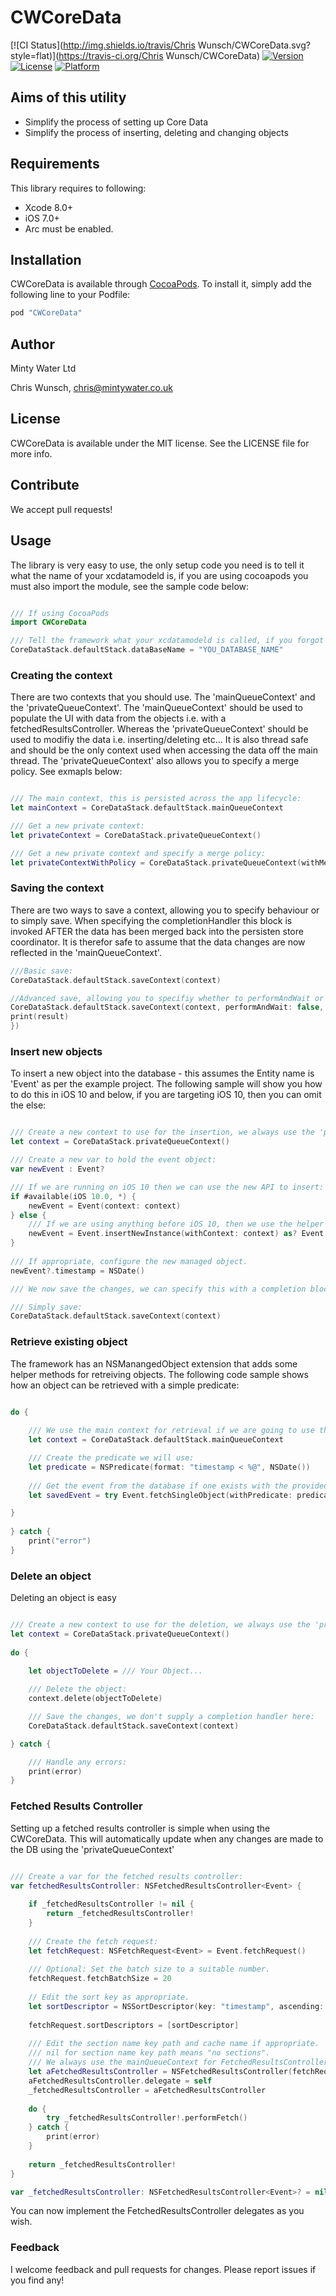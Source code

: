 # CWCoreData

[![CI Status](http://img.shields.io/travis/Chris Wunsch/CWCoreData.svg?style=flat)](https://travis-ci.org/Chris Wunsch/CWCoreData)
[![Version](https://img.shields.io/cocoapods/v/CWCoreData.svg?style=flat)](http://cocoapods.org/pods/CWCoreData)
[![License](https://img.shields.io/cocoapods/l/CWCoreData.svg?style=flat)](http://cocoapods.org/pods/CWCoreData)
[![Platform](https://img.shields.io/cocoapods/p/CWCoreData.svg?style=flat)](http://cocoapods.org/pods/CWCoreData)


## Aims of this utility

<ul>
<li>Simplify the process of setting up Core Data</li>
<li>Simplify the process of inserting, deleting and changing objects</li>
</ul>

## Requirements

This library requires to following:

<ul>
<li>Xcode 8.0+</li>
<li>iOS 7.0+</li>
<li>Arc must be enabled.</li>
</ul>

## Installation

CWCoreData is available through [CocoaPods](http://cocoapods.org). To install
it, simply add the following line to your Podfile:


```ruby
pod "CWCoreData"
```

## Author

Minty Water Ltd

Chris Wunsch, chris@mintywater.co.uk

## License

CWCoreData is available under the MIT license. See the LICENSE file for more info.

## Contribute

We accept pull requests!

## Usage

The library is very easy to use, the only setup code you need is to tell it what the name of your xcdatamodeld is, if you are using cocoapods you must also import the module, see the sample code below:

```swift

/// If using CocoaPods
import CWCoreData

/// Tell the framework what your xcdatamodeld is called, if you forgot this the framework will raise an exception:
CoreDataStack.defaultStack.dataBaseName = "YOU_DATABASE_NAME"

```

### Creating the context

There are two contexts that you should use. The 'mainQueueContext' and the 'privateQueueContext'. The 'mainQueueContext' should be used to populate the UI with data from the objects i.e. with a fetchedResultsController. Whereas the 'privateQueueContext' should be used to modifiy the data i.e. inserting/deleting etc... It is also thread safe and should be the only context used when accessing the data off the main thread. The 'privateQueueContext' also allows you to specify a merge policy. See exmapls below:

```swift

/// The main context, this is persisted across the app lifecycle:
let mainContext = CoreDataStack.defaultStack.mainQueueContext

/// Get a new private context:
let privateContext = CoreDataStack.privateQueueContext()

/// Get a new private context and specify a merge policy:
let privateContextWithPolicy = CoreDataStack.privateQueueContext(withMergePolicy: .errorMergePolicyType)

```

### Saving the context

There are two ways to save a context, allowing you to specify behaviour or to simply save. When specifying the completionHandler this block is invoked AFTER the data has been merged back into the persisten store coordinator. It is therefor safe to assume that the data changes are now reflected in the 'mainQueueContext'.

```swift
///Basic save:
CoreDataStack.defaultStack.saveContext(context)

//Advanced save, allowing you to specifiy whether to performAndWait or simply perform:
CoreDataStack.defaultStack.saveContext(context, performAndWait: false, completionHandler: { (result) in
print(result)
})


```


### Insert new objects

To insert a new object into the database - this assumes the Entity name is 'Event' as per the example project. The following sample will show you how to do this in iOS 10 and below, if you are targeting iOS 10, then you can omit the else:

```swift

/// Create a new context to use for the insertion, we always use the 'privateQueueContext' to handle database changes. This will merge change back into the persistent store coordinator.
let context = CoreDataStack.privateQueueContext()

/// Create a new var to hold the event object:   
var newEvent : Event?

/// If we are running on iOS 10 then we can use the new API to insert:
if #available(iOS 10.0, *) {
    newEvent = Event(context: context)
} else {
    /// If we are using anything before iOS 10, then we use the helper method from the extension on NSManangedObject
    newEvent = Event.insertNewInstance(withContext: context) as? Event
}
                
/// If appropriate, configure the new managed object.
newEvent?.timestamp = NSDate()

/// We now save the changes, we can specify this with a completion block and whether we want to performBlockAndWait or just perform block:

/// Simply save:
CoreDataStack.defaultStack.saveContext(context)

```

### Retrieve existing object

The framework has an NSManangedObject extension that adds some helper methods for retreiving objects. The following code sample shows how an object can be retrieved with a simple predicate:

```swift

do {
            
    /// We use the main context for retrieval if we are going to use the obejct to populate the UI and we are NOT going to make direct changes to the object. Otherwise use the privateQeueContext.
    let context = CoreDataStack.defaultStack.mainQueueContext

    /// Create the predicate we will use:
    let predicate = NSPredicate(format: "timestamp < %@", NSDate())
    
    /// Get the event from the database if one exists with the provided predicate, there are other APIs that do similar operations with more options. See documentation.
    let savedEvent = try Event.fetchSingleObject(withPredicate: predicate, context: context, includesPendingChanges: true) as? Event

}
    
} catch {
    print("error")
}

```

### Delete an object

Deleting an object is easy

```swift

/// Create a new context to use for the deletion, we always use the 'privateQueueContext' to handle database changes. This will merge change back into the persistent store coordinator.
let context = CoreDataStack.privateQueueContext()
            
do {

    let objectToDelete = /// Your Object...
    
    /// Delete the object:
    context.delete(objectToDelete)

    /// Save the changes, we don't supply a completion handler here:
    CoreDataStack.defaultStack.saveContext(context)

} catch {

    /// Handle any errors:
    print(error)
}

```

### Fetched Results Controller

Setting up a fetched results controller is simple when using the CWCoreData. This will automatically update when any changes are made to the DB using the 'privateQueueContext'

```swift

/// Create a var for the fetched results controller:
var fetchedResultsController: NSFetchedResultsController<Event> {
    
    if _fetchedResultsController != nil {
        return _fetchedResultsController!
    }
    
    /// Create the fetch request:
    let fetchRequest: NSFetchRequest<Event> = Event.fetchRequest()
    
    /// Optional: Set the batch size to a suitable number. 
    fetchRequest.fetchBatchSize = 20
    
    // Edit the sort key as appropriate.
    let sortDescriptor = NSSortDescriptor(key: "timestamp", ascending: false)
    
    fetchRequest.sortDescriptors = [sortDescriptor]
    
    /// Edit the section name key path and cache name if appropriate.
    /// nil for section name key path means "no sections".
    /// We always use the mainQueueContext for FetchedResultsControllers and any other time where we need the UI to be populated from the database object:
    let aFetchedResultsController = NSFetchedResultsController(fetchRequest: fetchRequest, managedObjectContext: CoreDataStack.defaultStack.mainQueueContext, sectionNameKeyPath: nil, cacheName: nil)
    aFetchedResultsController.delegate = self
    _fetchedResultsController = aFetchedResultsController
    
    do {
        try _fetchedResultsController!.performFetch()
    } catch {
        print(error)
    }
    
    return _fetchedResultsController!
}

var _fetchedResultsController: NSFetchedResultsController<Event>? = nil

```

You can now implement the FetchedResultsController delegates as you wish. 


### Feedback

I welcome feedback and pull requests for changes. Please report issues if you find any!
